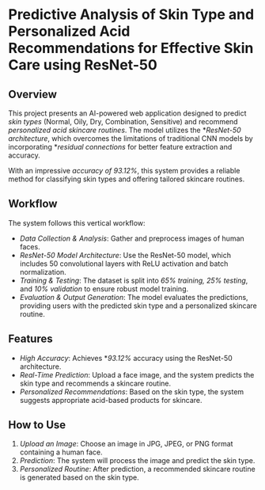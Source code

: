 # Predictive Analysis of Skin Type and Personalized Acid Recommendations for Effective Skin Care using ResNet-50

## Overview

This project presents an AI-powered web application designed to predict *skin types* (Normal, Oily, Dry, Combination, Sensitive) and recommend *personalized acid skincare routines*. The model utilizes the **ResNet-50 architecture*, which overcomes the limitations of traditional CNN models by incorporating **residual connections* for better feature extraction and accuracy.

With an impressive *accuracy of 93.12%*, this system provides a reliable method for classifying skin types and offering tailored skincare routines.

## Workflow

The system follows this vertical workflow:

- *Data Collection & Analysis*: Gather and preprocess images of human faces.
- *ResNet-50 Model Architecture*: Use the ResNet-50 model, which includes 50 convolutional layers with ReLU activation and batch normalization.
- *Training & Testing*: The dataset is split into *65% training, 25% testing*, and *10% validation* to ensure robust model training.
- *Evaluation & Output Generation*: The model evaluates the predictions, providing users with the predicted skin type and a personalized skincare routine.

## Features

- *High Accuracy*: Achieves **93.12%* accuracy using the ResNet-50 architecture.
- *Real-Time Prediction*: Upload a face image, and the system predicts the skin type and recommends a skincare routine.
- *Personalized Recommendations*: Based on the skin type, the system suggests appropriate acid-based products for skincare.

## How to Use

1. *Upload an Image*: Choose an image in JPG, JPEG, or PNG format containing a human face.
2. *Prediction*: The system will process the image and predict the skin type.
3. *Personalized Routine*: After prediction, a recommended skincare routine is generated based on the skin type.



